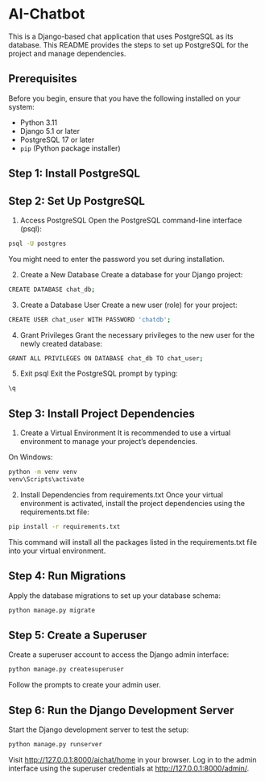 # AI-Chatbot


This is a Django-based chat application that uses PostgreSQL as its database. This README provides the steps to set up PostgreSQL for the project and manage dependencies.

## Prerequisites

Before you begin, ensure that you have the following installed on your system:

- Python 3.11
- Django 5.1 or later
- PostgreSQL 17 or later
- `pip` (Python package installer)

## Step 1: Install PostgreSQL

## Step 2: Set Up PostgreSQL
1. Access PostgreSQL
Open the PostgreSQL command-line interface (psql):
```bash
psql -U postgres
```
You might need to enter the password you set during installation.

2. Create a New Database
Create a database for your Django project:
```bash
CREATE DATABASE chat_db;
```
3. Create a Database User
Create a new user (role) for your project:
```bash
CREATE USER chat_user WITH PASSWORD 'chatdb';
```
4. Grant Privileges
Grant the necessary privileges to the new user for the newly created database:
```bash
GRANT ALL PRIVILEGES ON DATABASE chat_db TO chat_user;
```
5. Exit psql
Exit the PostgreSQL prompt by typing:
```bash
\q
```
## Step 3: Install Project Dependencies
1. Create a Virtual Environment
It is recommended to use a virtual environment to manage your project’s dependencies.

On Windows:
```bash
python -m venv venv
venv\Scripts\activate
```
2. Install Dependencies from requirements.txt
Once your virtual environment is activated, install the project dependencies using the requirements.txt file:
```bash
pip install -r requirements.txt
```
This command will install all the packages listed in the requirements.txt file into your virtual environment.


## Step 4: Run Migrations
Apply the database migrations to set up your database schema:
```bash
python manage.py migrate
```
## Step 5: Create a Superuser
Create a superuser account to access the Django admin interface:
```bash
python manage.py createsuperuser
```
Follow the prompts to create your admin user.

## Step 6: Run the Django Development Server
Start the Django development server to test the setup:
```bash
python manage.py runserver
```
Visit http://127.0.0.1:8000/aichat/home in your browser. Log in to the admin interface using the superuser credentials at http://127.0.0.1:8000/admin/.

